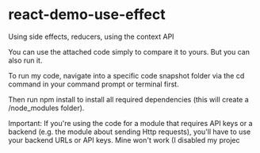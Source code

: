 # react-demo-use-effect

Using side effects, reducers, using the context API 

You can use the attached code simply to compare it to yours. But you can also run it.

To run my code, navigate into a specific code snapshot folder via the cd command in your command prompt or terminal first.

Then run npm install to install all required dependencies (this will create a /node_modules folder).

Important: If you're using the code for a module that requires API keys or a backend (e.g. the module about sending Http requests), you'll have to use your backend URLs or API keys. Mine won't work (I disabled my projec
